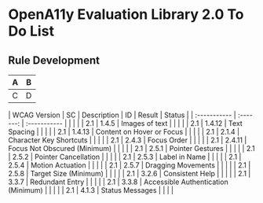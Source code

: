# OpenA11y Evaluation Library 2.0 To Do List

## Rule Development

| A | B |
| -- | -- |
| C | D |

| WCAG Version | SC        | Description | ID | Result | Status |
| :----------- | :-------: | :----------- |  |  |  |
| 2.1          | 1.4.5     | Images of text |  |  |  |
| 2.1          | 1.4.12    | Text Spacing |  |  |  |
| 2.1          | 1.4.13    | Content on Hover or Focus |  |  |  |
| 2.1          | 2.1.4     | Character Key Shortcuts |  |  |  |
| 2.1          | 2.4.3     | Focus Order |  |  |  |
| 2.1          | 2.4.11    | Focus Not Obscured (Minimum) |  |  |  |
| 2.1          | 2.5.1     | Pointer Gestures |  |  |  |
| 2.1          | 2.5.2     | Pointer Cancellation |  |  |  |
| 2.1          | 2.5.3     | Label in Name |  |  |  |
| 2.1          | 2.5.4     | Motion Actuation |  |  |  |
| 2.1          | 2.5.7     | Dragging Movements |  |  |  |
| 2.1          | 2.5.8     | Target Size (Minimum) |  |  |  |
| 2.1          | 3.2.6     | Consistent Help |  |  |  |
| 2.1          | 3.3.7     | Redundant Entry |  |  |  |
| 2.1          | 3.3.8     | Accessible Authentication (Minimum) |  |  |  |
| 2.1          | 4.1.3     | Status Messages |  |  |  |
